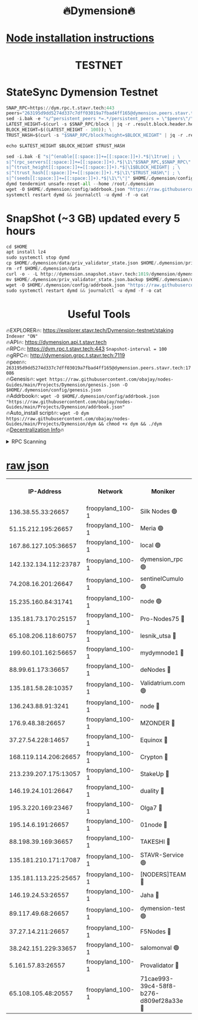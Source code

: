 <h1 align="center"> 🔥Dymension🔥</h1>

[Node installation instructions](https://github.com/obajay/nodes-Guides/tree/main/Projects/Dymension)
=

<h1 align="center"> TESTNET</h1>

# StateSync Dymension Testnet
```python
SNAP_RPC=https://dym.rpc.t.stavr.tech:443
peers="263195d9dd5274d337c7dff03019a7fbad4ff165@dymension.peers.stavr.tech:17086"
sed -i.bak -e "s/^persistent_peers *=.*/persistent_peers = \"$peers\"/" $HOME/.dymension/config/config.toml
LATEST_HEIGHT=$(curl -s $SNAP_RPC/block | jq -r .result.block.header.height); \
BLOCK_HEIGHT=$((LATEST_HEIGHT - 100)); \
TRUST_HASH=$(curl -s "$SNAP_RPC/block?height=$BLOCK_HEIGHT" | jq -r .result.block_id.hash)

echo $LATEST_HEIGHT $BLOCK_HEIGHT $TRUST_HASH

sed -i.bak -E "s|^(enable[[:space:]]+=[[:space:]]+).*$|\1true| ; \
s|^(rpc_servers[[:space:]]+=[[:space:]]+).*$|\1\"$SNAP_RPC,$SNAP_RPC\"| ; \
s|^(trust_height[[:space:]]+=[[:space:]]+).*$|\1$BLOCK_HEIGHT| ; \
s|^(trust_hash[[:space:]]+=[[:space:]]+).*$|\1\"$TRUST_HASH\"| ; \
s|^(seeds[[:space:]]+=[[:space:]]+).*$|\1\"\"|" $HOME/.dymension/config/config.toml
dymd tendermint unsafe-reset-all --home /root/.dymension
wget -O $HOME/.dymension/config/addrbook.json "https://raw.githubusercontent.com/obajay/nodes-Guides/main/Projects/Dymension/addrbook.json"
systemctl restart dymd && journalctl -u dymd -f -o cat

```
# SnapShot (~3 GB) updated every 5 hours
```python
cd $HOME
apt install lz4
sudo systemctl stop dymd
cp $HOME/.dymension/data/priv_validator_state.json $HOME/.dymension/priv_validator_state.json.backup
rm -rf $HOME/.dymension/data
curl -o - -L http://dymension.snapshot.stavr.tech:1019/dymension/dymension-snap.tar.lz4 | lz4 -c -d - | tar -x -C $HOME/.dymension --strip-components 2
mv $HOME/.dymension/priv_validator_state.json.backup $HOME/.dymension/data/priv_validator_state.json
wget -O $HOME/.dymension/config/addrbook.json "https://raw.githubusercontent.com/obajay/nodes-Guides/main/Projects/Dymension/addrbook.json"
sudo systemctl restart dymd && journalctl -u dymd -f -o cat
```

 <h1 align="center"> Useful Tools</h1>

🔥EXPLORER🔥:     https://explorer.stavr.tech/Dymension-testnet/staking        `Indexer "ON"` \
🔥API🔥:          https://dymension.api.t.stavr.tech \
🔥RPC🔥:          https://dym.rpc.t.stavr.tech:443                  `Snapshot-interval = 100` \
🔥gRPC🔥:         http://dymension.grpc.t.stavr.tech:7119 \
🔥peer🔥:         `263195d9dd5274d337c7dff03019a7fbad4ff165@dymension.peers.stavr.tech:17086` \
🔥Genesis🔥:     ```wget https://raw.githubusercontent.com/obajay/nodes-Guides/main/Projects/Dymension/genesis.json -O $HOME/.dymension/config/genesis.json``` \
🔥Addrbook🔥:    ```wget -O $HOME/.dymension/config/addrbook.json "https://raw.githubusercontent.com/obajay/nodes-Guides/main/Projects/Dymension/addrbook.json"``` \
🔥Auto_install script🔥: ```wget -O dym https://raw.githubusercontent.com/obajay/nodes-Guides/main/Projects/Dymension/dym && chmod +x dym && ./dym``` \
🔥[Decentralization Info](https://github.com/obajay/StateSync-snapshots/tree/main/Projects/Dymension/Decentralization)🔥


<details>
<summary>RPC Scanning</summary>

<h2 align="center"> We scan nodes in real time every 4 hours. And we provide the final result of RPC endpoints.
We cannot influence the operation of these nodes in any way. </h2>


```python
If Voting Power is higher than 0 --> then the Node is a validator of the network and may be subject to attack and be a potential threat to the chain.
```
```python
We marked such validators with a red symbol
```

</details>

[raw json](https://rpc-check.dymt.stavr.tech/dymt/rpc-dymt-result.json)
=


<table><tr><th>IP-Address</th><th>Network</th><th>Moniker</th><th>Latest Block Height</th><th>Earliest Block Height</th><th>Catching Up</th><th>Tx Index</th><th>Voting Power</th><th>Scan Time</th></tr><tr><td>136.38.55.33:26657</td><td>froopyland_100-1</td><td>Silk Nodes 🟢</td><td>1826322</td><td>1</td><td>False</td><td>on</td><td>0</td><td>2023-12-25T09:05:39.333034315UTC</td></tr><tr><td>51.15.212.195:26657</td><td>froopyland_100-1</td><td>Meria 🟢</td><td>1651535</td><td>1238063</td><td>False</td><td>on</td><td>0</td><td>2023-12-25T09:04:39.768239978UTC</td></tr><tr><td>167.86.127.105:36657</td><td>froopyland_100-1</td><td>local 🟢</td><td>1651535</td><td>1318001</td><td>False</td><td>off</td><td>0</td><td>2023-12-25T09:05:38.374224990UTC</td></tr><tr><td>142.132.134.112:23787</td><td>froopyland_100-1</td><td>dymension_rpc 🟢</td><td>1826317</td><td>1649923</td><td>False</td><td>on</td><td>0</td><td>2023-12-25T09:05:12.614653988UTC</td></tr><tr><td>74.208.16.201:26647</td><td>froopyland_100-1</td><td>sentinelCumulo 🟢</td><td>1826313</td><td>1652923</td><td>False</td><td>on</td><td>0</td><td>2023-12-25T09:04:41.485987206UTC</td></tr><tr><td>15.235.160.84:31741</td><td>froopyland_100-1</td><td>node 🟢</td><td>1826313</td><td>1652923</td><td>False</td><td>on</td><td>0</td><td>2023-12-25T09:04:42.819452487UTC</td></tr><tr><td>135.181.73.170:25157</td><td>froopyland_100-1</td><td>Pro-Nodes75 🔴</td><td>1826314</td><td>1652923</td><td>False</td><td>on</td><td>1</td><td>2023-12-25T09:04:52.654796087UTC</td></tr><tr><td>65.108.206.118:60757</td><td>froopyland_100-1</td><td>lesnik_utsa 🔴</td><td>1826315</td><td>1652923</td><td>False</td><td>on</td><td>1</td><td>2023-12-25T09:04:57.212812812UTC</td></tr><tr><td>199.60.101.162:56657</td><td>froopyland_100-1</td><td>mydymnode1 🔴</td><td>1826315</td><td>1652923</td><td>False</td><td>off</td><td>2</td><td>2023-12-25T09:04:57.917674038UTC</td></tr><tr><td>88.99.61.173:36657</td><td>froopyland_100-1</td><td>deNodes 🔴</td><td>1826320</td><td>1652923</td><td>False</td><td>off</td><td>1</td><td>2023-12-25T09:05:24.410580004UTC</td></tr><tr><td>135.181.58.28:10357</td><td>froopyland_100-1</td><td>Validatrium.com 🟢</td><td>1826320</td><td>1652923</td><td>False</td><td>on</td><td>0</td><td>2023-12-25T09:05:24.805526764UTC</td></tr><tr><td>136.243.88.91:3241</td><td>froopyland_100-1</td><td>node 🔴</td><td>1826320</td><td>1652923</td><td>False</td><td>on</td><td>1</td><td>2023-12-25T09:05:27.922186631UTC</td></tr><tr><td>176.9.48.38:26657</td><td>froopyland_100-1</td><td>MZONDER 🔴</td><td>1826321</td><td>1652923</td><td>False</td><td>on</td><td>1</td><td>2023-12-25T09:05:34.455451586UTC</td></tr><tr><td>37.27.54.228:14657</td><td>froopyland_100-1</td><td>Equinox 🔴</td><td>1826322</td><td>1652923</td><td>False</td><td>on</td><td>1</td><td>2023-12-25T09:05:38.041210628UTC</td></tr><tr><td>168.119.114.206:26657</td><td>froopyland_100-1</td><td>Crypton 🔴</td><td>1826323</td><td>1652923</td><td>False</td><td>off</td><td>1</td><td>2023-12-25T09:05:42.179580018UTC</td></tr><tr><td>213.239.207.175:13057</td><td>froopyland_100-1</td><td>StakeUp 🔴</td><td>1826324</td><td>1652923</td><td>False</td><td>off</td><td>1</td><td>2023-12-25T09:05:47.955706195UTC</td></tr><tr><td>146.19.24.101:26647</td><td>froopyland_100-1</td><td>duality 🔴</td><td>1826318</td><td>1655313</td><td>False</td><td>on</td><td>1</td><td>2023-12-25T09:05:15.896306259UTC</td></tr><tr><td>195.3.220.169:23467</td><td>froopyland_100-1</td><td>Olga7 🔴</td><td>1826321</td><td>1655313</td><td>False</td><td>on</td><td>1</td><td>2023-12-25T09:05:34.906106746UTC</td></tr><tr><td>195.14.6.191:26657</td><td>froopyland_100-1</td><td>01node 🔴</td><td>1826322</td><td>1655732</td><td>False</td><td>on</td><td>1</td><td>2023-12-25T09:05:41.861547685UTC</td></tr><tr><td>88.198.39.169:36657</td><td>froopyland_100-1</td><td>TAKESHI 🔴</td><td>1826313</td><td>1656584</td><td>False</td><td>on</td><td>1</td><td>2023-12-25T09:04:41.825240025UTC</td></tr><tr><td>135.181.210.171:17087</td><td>froopyland_100-1</td><td>STAVR-Service 🟢</td><td>1826314</td><td>1656584</td><td>False</td><td>on</td><td>0</td><td>2023-12-25T09:04:47.356494503UTC</td></tr><tr><td>135.181.113.225:25657</td><td>froopyland_100-1</td><td>[NODERS]TEAM 🔴</td><td>1826320</td><td>1656584</td><td>False</td><td>on</td><td>1</td><td>2023-12-25T09:05:25.173005739UTC</td></tr><tr><td>146.19.24.53:26557</td><td>froopyland_100-1</td><td>Jaha 🔴</td><td>1826320</td><td>1656584</td><td>False</td><td>off</td><td>1</td><td>2023-12-25T09:05:27.614703565UTC</td></tr><tr><td>89.117.49.68:26657</td><td>froopyland_100-1</td><td>dymension-test 🟢</td><td>1826323</td><td>1723012</td><td>False</td><td>on</td><td>0</td><td>2023-12-25T09:05:42.596483011UTC</td></tr><tr><td>37.27.14.211:26657</td><td>froopyland_100-1</td><td>F5Nodes 🔴</td><td>1826318</td><td>1765599</td><td>False</td><td>off</td><td>1</td><td>2023-12-25T09:05:13.034472858UTC</td></tr><tr><td>38.242.151.229:33657</td><td>froopyland_100-1</td><td>salomonval 🟢</td><td>1826321</td><td>1773995</td><td>False</td><td>off</td><td>0</td><td>2023-12-25T09:05:35.418424107UTC</td></tr><tr><td>5.161.57.83:26557</td><td>froopyland_100-1</td><td>Provalidator 🔴</td><td>1826313</td><td>1782134</td><td>False</td><td>on</td><td>1</td><td>2023-12-25T09:04:40.562219872UTC</td></tr><tr><td>65.108.105.48:20557</td><td>froopyland_100-1</td><td>71cae993-39c4-58f8-b276-d809ef28a33e 🔴</td><td>1826318</td><td>1822923</td><td>False</td><td>on</td><td>1</td><td>2023-12-25T09:05:13.420954679UTC</td></tr></table>
